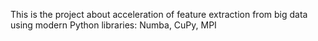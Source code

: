 This is the project about acceleration of feature extraction from big data using modern Python libraries: Numba, CuPy, MPI
